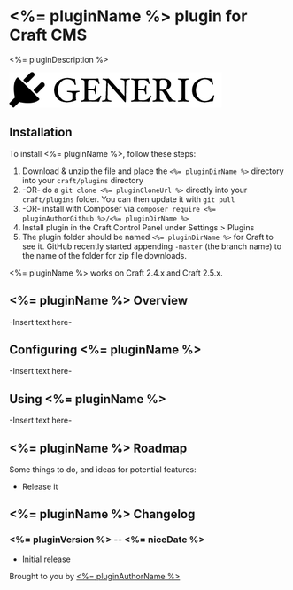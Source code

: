 # <%= pluginName %> plugin for Craft CMS

<%= pluginDescription %>

![Screenshot](resources/screenshots/plugin_logo.png)

## Installation

To install <%= pluginName %>, follow these steps:

1. Download & unzip the file and place the `<%= pluginDirName %>` directory into your `craft/plugins` directory
2.  -OR- do a `git clone <%= pluginCloneUrl %>` directly into your `craft/plugins` folder.  You can then update it with `git pull`
3.  -OR- install with Composer via `composer require <%= pluginAuthorGithub %>/<%= pluginDirName %>`
4. Install plugin in the Craft Control Panel under Settings > Plugins
5. The plugin folder should be named `<%= pluginDirName %>` for Craft to see it.  GitHub recently started appending `-master` (the branch name) to the name of the folder for zip file downloads.

<%= pluginName %> works on Craft 2.4.x and Craft 2.5.x.

## <%= pluginName %> Overview

-Insert text here-

## Configuring <%= pluginName %>

-Insert text here-

## Using <%= pluginName %>

-Insert text here-

## <%= pluginName %> Roadmap

Some things to do, and ideas for potential features:

* Release it

## <%= pluginName %> Changelog

### <%= pluginVersion %> -- <%= niceDate %>

* Initial release

Brought to you by [<%= pluginAuthorName %>](<%= pluginAuthorUrl %>)
